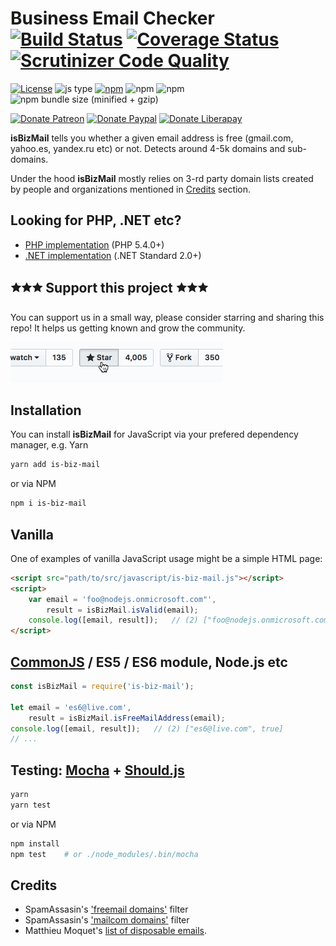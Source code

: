 Business Email Checker
[![Build Status](https://travis-ci.org/salaros/is-biz-mail-js.svg?branch=master)](https://travis-ci.org/salaros/is-biz-mail-js)
[![Coverage Status](https://coveralls.io/repos/github/salaros/is-biz-mail-js/badge.svg?branch=master)](https://coveralls.io/github/salaros/is-biz-mail-js?branch=master)
[![Scrutinizer Code Quality](https://scrutinizer-ci.com/g/salaros/is-biz-mail-js/badges/quality-score.png?b=master)](https://scrutinizer-ci.com/g/salaros/is-biz-mail-js/?branch=master)
======================
[![License](https://img.shields.io/github/license/salaros/is-biz-mail-js.svg)](https://github.com/salaros/is-biz-mail-js/blob/master/LICENSE)
![js type](https://img.shields.io/badge/type-Vanilla%20|%20CommonJS-589594.svg)
[![npm](https://img.shields.io/npm/v/is-biz-mail.svg?colorB=cb3837)](https://www.npmjs.com/package/is-biz-mail)
![npm](https://img.shields.io/npm/dt/is-biz-mail.svg)
![npm](https://img.shields.io/npm/dw/is-biz-mail.svg)
![npm bundle size (minified + gzip)](https://img.shields.io/bundlephobia/minzip/is-biz-mail.svg)

[![Donate Patreon](https://img.shields.io/badge/donate-Patreon-f96854.svg)](https://www.patreon.com/salaros/)
[![Donate Paypal](https://img.shields.io/badge/donate-PayPal-009cde.svg)](https://paypal.me/salarosIT)
[![Donate Liberapay](https://img.shields.io/badge/donate-Liberapay-ffc600.svg)](https://liberapay.com/salaros/)

**isBizMail** tells you whether a given email address is free (gmail.com, yahoo.es, yandex.ru etc) or not. Detects around 4-5k domains and sub-domains.

Under the hood **isBizMail** mostly relies on 3-rd party domain lists created by people and organizations mentioned in [Credits](#Credits) section.

## Looking for PHP, .NET etc?

* [PHP implementation](https://github.com/salaros/is-biz-mail-php) (PHP 5.4.0+)
* [.NET implementation](https://github.com/salaros/is-biz-mail-dotnet) (.NET Standard 2.0+)

## 🟊🟊🟊 Support this project 🟊🟊🟊

You can support us in a small way, please consider starring and sharing this repo! It helps us getting known and grow the community.

![star us](.github/assets/star_us.gif)

## Installation

You can install **isBizMail** for JavaScript via your prefered dependency manager, e.g. Yarn

```bash
yarn add is-biz-mail
```

or via NPM

```bash
npm i is-biz-mail
```

## Vanilla

One of examples of vanilla JavaScript usage might be a simple HTML page:

```html
<script src="path/to/src/javascript/is-biz-mail.js"></script>
<script>
    var email = 'foo@nodejs.onmicrosoft.com"',
        result = isBizMail.isValid(email);
    console.log([email, result]);   // (2) ["foo@nodejs.onmicrosoft.com", false]
</script>
```

## [CommonJS](http://requirejs.org/docs/commonjs.html) / ES5 / ES6 module, Node.js etc

```js
const isBizMail = require('is-biz-mail');

let email = 'es6@live.com',
    result = isBizMail.isFreeMailAddress(email);
console.log([email, result]);   // (2) ["es6@live.com", true]
// ...
```

## Testing: [Mocha](https://mochajs.org/) + [Should.js](https://shouldjs.github.io/)

```bash
yarn
yarn test
```

or via NPM

```bash
npm install
npm test    # or ./node_modules/.bin/mocha
```

## Credits

* SpamAssasin's ['freemail domains'](https://raw.githubusercontent.com/apache/spamassassin/trunk/rules/20_freemail_domains.cf) filter
* SpamAssasin's ['mailcom domains'](https://raw.githubusercontent.com/apache/spamassassin/trunk/rules/20_freemail_domains.cf) filter
* Matthieu Moquet's [list of disposable emails](https://raw.githubusercontent.com/MattKetmo/EmailChecker/master/res/throwaway_domains.txt).
